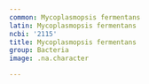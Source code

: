 ```yaml
---
common: Mycoplasmopsis fermentans
latin: Mycoplasmopsis fermentans
ncbi: '2115'
title: Mycoplasmopsis fermentans
group: Bacteria
image: .na.character

---
```

